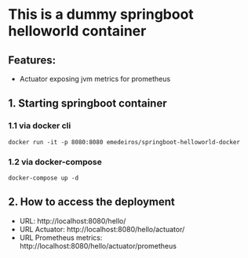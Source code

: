# This is a dummy springboot helloworld container 

## Features:

* Actuator exposing jvm metrics for prometheus


## 1. Starting springboot container

### 1.1 via docker cli

```
docker run -it -p 8080:8080 emedeiros/springboot-helloworld-docker
```

### 1.2 via docker-compose

```
docker-compose up -d
```

## 2. How to access the deployment

* URL: http://localhost:8080/hello/
* URL Actuator: http://localhost:8080/hello/actuator/
* URL Prometheus metrics: http://localhost:8080/hello/actuator/prometheus
